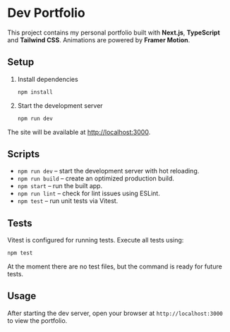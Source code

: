# Dev Portfolio

This project contains my personal portfolio built with **Next.js**, **TypeScript** and **Tailwind CSS**. Animations are powered by **Framer Motion**.

## Setup

1. Install dependencies

   ```bash
   npm install
   ```

2. Start the development server

   ```bash
   npm run dev
   ```

The site will be available at [http://localhost:3000](http://localhost:3000).

## Scripts

- `npm run dev` &ndash; start the development server with hot reloading.
- `npm run build` &ndash; create an optimized production build.
- `npm start` &ndash; run the built app.
- `npm run lint` &ndash; check for lint issues using ESLint.
- `npm test` &ndash; run unit tests via Vitest.

## Tests

Vitest is configured for running tests. Execute all tests using:

```bash
npm test
```

At the moment there are no test files, but the command is ready for future tests.

## Usage

After starting the dev server, open your browser at `http://localhost:3000` to view the portfolio.
